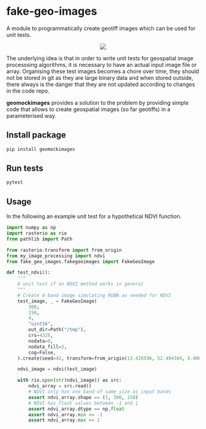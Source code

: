 # fake-geo-images

A module to programmatically create geotiff images which can be used for unit tests.

<p align="center">
    <img src="./coverage.svg">
</p>

The underlying idea is that in order to write unit tests for geospatial image processsing algorithms,
it is necessary to have an actual input image file or array. Organising these test images becomes a chore over time,
they should not be stored in git as they are large binary data and when stored outside, there always
is the danger that they are not updated according to changes in the code repo.

**geomockimages** provides a solution to the problem by providing simple code that allows to create
geospatial images (so far geotiffs) in a parameterised way.

## Install package
```bash
pip install geomockimages
```

## Run tests
```bash
pytest
```

## Usage

In the following an example unit test for a hypothetical NDVI function.

```python
import numpy as np
import rasterio as rio
from pathlib import Path

from rasterio.transform import from_origin
from my_image_processing import ndvi
from fake_geo_images.fakegeoimages import FakeGeoImage

def test_ndvi():
    """
    A unit test if an NDVI method works in general
    """
    # Create 4-band image simulating RGBN as needed for NDVI
    test_image, _ = FakeGeoImage(
        300,
        150,
        4,
        "uint16",
        out_dir=Path("/tmp"),
        crs=4326,
        nodata=0,
        nodata_fill=3,
        cog=False,
    ).create(seed=42, transform=from_origin(13.428596, 52.494384, 0.000006, 0.000006))

    ndvi_image = ndvi(test_image)

    with rio.open(str(ndvi_image)) as src:
        ndvi_array = src.read()
        # NDVI only has one band of same size as input bands
        assert ndvi_array.shape == (1, 300, 150)
        # NDVI has float values between -1 and 1
        assert ndvi_array.dtype == np.float
        assert ndvi_array.min >= -1
        assert ndvi_array.max <= 1

```
